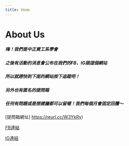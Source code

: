 ```yaml
---
title: Home
---
```


# About Us
##### 嗨！我們是中正資工系學會
##### 之後有活動的消息會公布在我們的FB、IG跟這個網站
##### 所以就趕快到下面的網站按下追蹤吧！
##### 另外也有匿名的提問箱
##### 任何有問題或是想建議都可以留喔！我們每個月會固定回覆～


[提問箱網址] https://reurl.cc/W3YkRy)


[FB連結](https://www.facebook.com/CCUCSIE)


[IG連結](https://www.instagram.com/ccucsie/)
